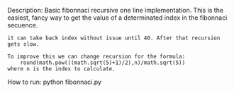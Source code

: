 Description:
    Basic fibonnaci recursive one line implementation. 
    This is the easiest, fancy way to get the value of a determinated index in the 
    fibonnaci secuence.

    it can take back index without issue until 40. After that recursion gets slow.

    To improve this we can change recursion for the formula:
        round(math.pow(((math.sqrt(5)+1)/2),n)/math.sqrt(5))
    where n is the index to calculate.

How to run:
    python fibonnaci.py <index>

